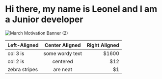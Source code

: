 <h1> Hi there, my name is Leonel and I am a Junior developer </h1>


![March Motivation Banner (2)](https://user-images.githubusercontent.com/60405284/153983222-adaaa177-c3a5-464b-87a2-c618bf277d51.jpg)

| Left-Aligned  | Center Aligned  | Right Aligned |
| :------------ |:---------------:| -----:|
| col 3 is      | some wordy text | $1600 |
| col 2 is      | centered        |   $12 |
| zebra stripes | are neat        |    $1 |

